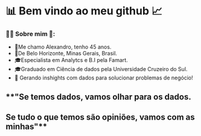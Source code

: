 # 📊 Bem vindo ao meu github 📈


### 👨‍🚀 Sobre mim 🚀:

* 👋Me chamo Alexandro, tenho 45 anos.
* 📌De Belo Horizonte, Minas Gerais, Brasil.
* 🎓Especialista em Analytcs e B.I pela Famart.
* 🎓Graduado em Ciência de dados pela Universidade Cruzeiro do Sul.
* 💬 Gerando inshights com dados para solucionar problemas de negócio! 

## **"Se temos dados, vamos olhar para os dados. 
## Se tudo o que temos são opiniões, vamos com as minhas"**
